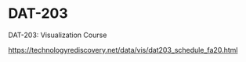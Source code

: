 # DAT-203
DAT-203: Visualization Course

https://technologyrediscovery.net/data/vis/dat203_schedule_fa20.html
